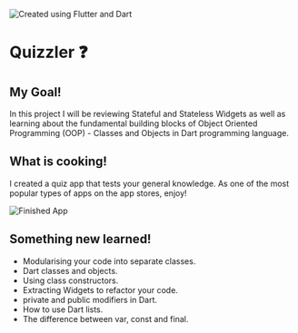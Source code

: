 ![Created using Flutter and Dart](https://user-images.githubusercontent.com/69623904/165602897-c71228c4-e392-4a3a-88d3-454b451135d1.png)


# Quizzler ❓

## My Goal!

In this project I will be reviewing Stateful and Stateless Widgets as well as learning about the fundamental building blocks of Object Oriented Programming (OOP) - Classes and Objects in Dart programming language. 


## What is cooking!

I created a quiz app that tests your general knowledge. As one of the most popular types of apps on the app stores, enjoy!

![Finished App](https://user-images.githubusercontent.com/69623904/165612934-37c3f9ed-f007-4157-9a67-bffb03750f5c.gif)

## Something new learned!

- Modularising your code into separate classes.
- Dart classes and objects.
- Using class constructors.
- Extracting Widgets to refactor your code.
- private and public modifiers in Dart.
- How to use Dart lists.
- The difference between var, const and final.
